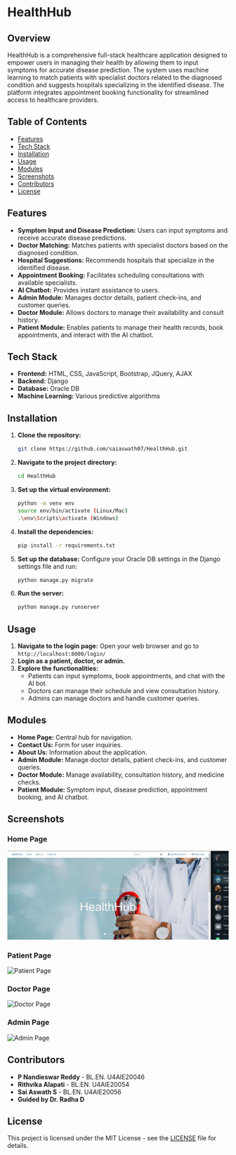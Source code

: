 # HealthHub

## Overview
HealthHub is a comprehensive full-stack healthcare application designed to empower users in managing their health by allowing them to input symptoms for accurate disease prediction. The system uses machine learning to match patients with specialist doctors related to the diagnosed condition and suggests hospitals specializing in the identified disease. The platform integrates appointment booking functionality for streamlined access to healthcare providers.

## Table of Contents
- [Features](#features)
- [Tech Stack](#tech-stack)
- [Installation](#installation)
- [Usage](#usage)
- [Modules](#modules)
- [Screenshots](#screenshots)
- [Contributors](#contributors)
- [License](#license)

## Features
- **Symptom Input and Disease Prediction:** Users can input symptoms and receive accurate disease predictions.
- **Doctor Matching:** Matches patients with specialist doctors based on the diagnosed condition.
- **Hospital Suggestions:** Recommends hospitals that specialize in the identified disease.
- **Appointment Booking:** Facilitates scheduling consultations with available specialists.
- **AI Chatbot:** Provides instant assistance to users.
- **Admin Module:** Manages doctor details, patient check-ins, and customer queries.
- **Doctor Module:** Allows doctors to manage their availability and consult history.
- **Patient Module:** Enables patients to manage their health records, book appointments, and interact with the AI chatbot.

## Tech Stack
- **Frontend:** HTML, CSS, JavaScript, Bootstrap, JQuery, AJAX
- **Backend:** Django
- **Database:** Oracle DB
- **Machine Learning:** Various predictive algorithms

## Installation
1. **Clone the repository:**
    ```sh
    git clone https://github.com/saiaswath07/HealthHub.git
    ```
2. **Navigate to the project directory:**
    ```sh
    cd HealthHub
    ```
3. **Set up the virtual environment:**
    ```sh
    python -m venv env
    source env/bin/activate (Linux/Mac)
    .\env\Scripts\activate (Windows)
    ```
4. **Install the dependencies:**
    ```sh
    pip install -r requirements.txt
    ```
5. **Set up the database:**
    Configure your Oracle DB settings in the Django settings file and run:
    ```sh
    python manage.py migrate
    ```
6. **Run the server:**
    ```sh
    python manage.py runserver
    ```

## Usage
1. **Navigate to the login page:**
    Open your web browser and go to `http://localhost:8000/login/`
2. **Login as a patient, doctor, or admin.**
3. **Explore the functionalities:** 
    - Patients can input symptoms, book appointments, and chat with the AI bot.
    - Doctors can manage their schedule and view consultation history.
    - Admins can manage doctors and handle customer queries.

## Modules
- **Home Page:** Central hub for navigation.
- **Contact Us:** Form for user inquiries.
- **About Us:** Information about the application.
- **Admin Module:** Manage doctor details, patient check-ins, and customer queries.
- **Doctor Module:** Manage availability, consultation history, and medicine checks.
- **Patient Module:** Symptom input, disease prediction, appointment booking, and AI chatbot.

## Screenshots
### Home Page
![Home Page](/outputs/home.jpeg)

### Patient Page
![Patient Page](screenshots/patient.png)

### Doctor Page
![Doctor Page](screenshots/doctor.png)

### Admin Page
![Admin Page](screenshots/admin.png)

## Contributors
- **P Nandieswar Reddy** - BL.EN. U4AIE20046
- **Rithvika Alapati** - BL.EN. U4AIE20054
- **Sai Aswath S** - BL.EN. U4AIE20056
- **Guided by Dr. Radha D**

## License
This project is licensed under the MIT License - see the [LICENSE](LICENSE) file for details.
